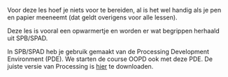 Voor deze les hoef je niets voor te bereiden, al is het wel handig als je pen en papier meeneemt (dat geldt overigens voor alle lessen).

Deze les is vooral een opwarmertje en worden er wat begrippen herhaald uit SPB/SPAD.

In SPB/SPAD heb je gebruik gemaakt van de Processing Development Environment (PDE). We starten de course OOPD ook met deze PDE. De juiste versie van Processing is [hier](https://processing.org/download) te downloaden.